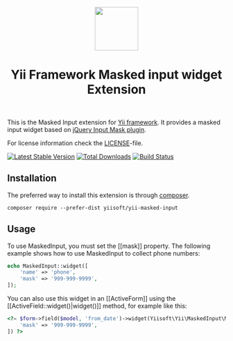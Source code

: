 <p align="center">
    <a href="https://github.com/yiisoft" target="_blank">
        <img src="https://avatars0.githubusercontent.com/u/993323" height="100px">
    </a>
    <h1 align="center">Yii Framework Masked input widget Extension</h1>
    <br>
</p>

This is the Masked Input extension for [Yii framework](http://www.yiiframework.com). It provides a masked input widget based on
[jQuery Input Mask plugin](http://robinherbots.github.io/Inputmask/).

For license information check the [LICENSE](LICENSE.md)-file.

[![Latest Stable Version](https://poser.pugx.org/yiisoft/yii-masked-input/v/stable.png)](https://packagist.org/packages/yiisoft/yii-masked-input)
[![Total Downloads](https://poser.pugx.org/yiisoft/yii-masked-input/downloads.png)](https://packagist.org/packages/yiisoft/yii-masked-input)
[![Build Status](https://travis-ci.com/yiisoft/yii-masked-input.svg?branch=master)](https://travis-ci.com/yiisoft/yii-masked-input)

Installation
------------

The preferred way to install this extension is through [composer](http://getcomposer.org/download/).

```
composer require --prefer-dist yiisoft/yii-masked-input
```

Usage
-----

To use MaskedInput, you must set the [[mask]] property. The following example
shows how to use MaskedInput to collect phone numbers:

```php
echo MaskedInput::widget([
    'name' => 'phone',
    'mask' => '999-999-9999',
]);
```
You can also use this widget in an [[ActiveForm]] using the [[ActiveField::widget()|widget()]]
method, for example like this:

```php
<?= $form->field($model, 'from_date')->widget(Yiisoft\Yii\MaskedInput\MaskedInput::class, [
    'mask' => '999-999-9999',
]) ?>
```
